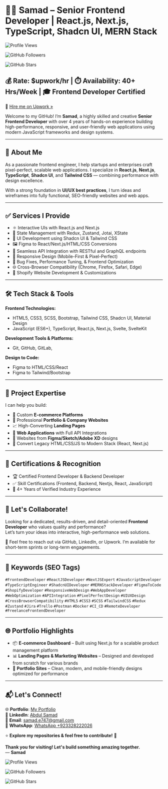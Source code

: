 
# 👨‍💻 Samad – Senior Frontend Developer | React.js, Next.js, TypeScript, Shadcn UI, MERN Stack

![Profile Views](https://komarev.com/ghpvc/?username=samade747&style=flat-square)


![GitHub Followers](https://img.shields.io/github/followers/samade747?label=Followers&style=social)  

![GitHub Stars](https://img.shields.io/github/stars/samade747?label=Stars&style=social)

## 💰 Rate: $upwork/hr | ⏱️ Availability: 40+ Hrs/Week | 🎓 Frontend Developer Certified  

🔗 [Hire me on Upwork »](/freelancers/~013ca939a5fad1c365?mp_source=share)

Welcome to my GitHub! I’m **Samad**, a highly skilled and creative **Senior Frontend Developer** with over 4 years of hands-on experience building high-performance, responsive, and user-friendly web applications using modern JavaScript frameworks and design systems.

---

## 🚀 About Me

As a passionate frontend engineer, I help startups and enterprises craft pixel-perfect, scalable web applications. I specialize in **React.js**, **Next.js**, **TypeScript**, **Shadcn UI**, and **Tailwind CSS** — combining performance with design excellence.

With a strong foundation in **UI/UX best practices**, I turn ideas and wireframes into fully functional, SEO-friendly websites and web apps.

---

## ✅ Services I Provide

- ⚛️ Interactive UIs with React.js and Next.js
- 🧠 State Management with Redux, Zustand, Jotai, XState
- 🎨 UI Development using Shadcn UI & Tailwind CSS
- 🖼️ Figma to React/Next.js/HTML/CSS Conversions
- 🔌 Seamless API Integration with RESTful and GraphQL endpoints
- 📱 Responsive Design (Mobile-First & Pixel-Perfect)
- 🐞 Bug Fixes, Performance Tuning, & Frontend Optimization
- 🌐 Cross-Browser Compatibility (Chrome, Firefox, Safari, Edge)
- 🔧 Shopify Website Development & Customizations

---

## 🛠 Tech Stack & Tools

**Frontend Technologies:**
- HTML5, CSS3, SCSS, Bootstrap, Tailwind CSS, Shadcn UI, Material Design
- JavaScript (ES6+), TypeScript, React.js, Next.js, Svelte, SvelteKit

**Development Tools & Platforms:**
- Git, GitHub, GitLab, 

**Design to Code:**
- Figma to HTML/CSS/React
- Figma to Tailwind/Bootstrap



---

## 🧩 Project Expertise

I can help you build:

- 🛒 Custom **E-commerce Platforms**
- 💼 Professional **Portfolio & Company Websites**
- 📈 High-Converting **Landing Pages**
- 🧩 **Web Applications** with Full API Integrations
- 🎯 Websites from **Figma/Sketch/Adobe XD** designs
- 🔄 Convert Legacy HTML/CSS/JS to Modern Stack (React, Next.js)

---

## 📜 Certifications & Recognition

- 🏆 Certified Frontend Developer & Backend Developer  
- ✅ Skill Certifications (Frontend, Backend, Nextjs, React, JavaScript)  
- 🥇 4+ Years of Verified Industry Experience  

---

## 💼 Let's Collaborate!

Looking for a dedicated, results-driven, and detail-oriented **Frontend Developer** who values quality and performance?  
Let’s turn your ideas into interactive, high-performance web solutions.

📩 Feel free to reach out via GitHub, LinkedIn, or Upwork. I’m available for short-term sprints or long-term engagements.

---

## 🔖 Keywords (SEO Tags)

`#FrontendDeveloper` `#ReactJSDeveloper` `#NextJSExpert` `#JavaScriptDeveloper` `#TypeScriptEngineer` `#ShadcnUIDeveloper` `#MERNStackDeveloper` `#FigmaToCode` `#ShopifyDeveloper` `#ResponsiveWebDesign` `#WebAppDeveloper` `#WebOptimization` `#APIIntegration` `#PixelPerfectDesign` `#UIUXDesign` `#CrossBrowserCompatibility` `#HTML5` `#CSS3` `#SCSS` `#TailwindCSS` `#Redux` `#Zustand` `#Jira` `#Trello` `#Postman` `#Docker` `#CI_CD` `#RemoteDeveloper` `#FreelanceFrontendDeveloper`

---

## 🌐 Portfolio Highlights

- 📦 **E-commerce Dashboard** – Built using Next.js for a scalable product management platform  
- 📊 **Landing Pages & Marketing Websites** – Designed and developed from scratch for various brands  
- 💼 **Portfolio Sites** – Clean, modern, and mobile-friendly designs optimized for performance  

---


## 📬 **Let's Connect!**  

🌐 **Portfolio**: [My Portfolio](https://5th-class-assignment-7th-october-my-portfolio-website-v9j2.vercel.app/)  
💼 **LinkedIn**: [Abdul Samad](https://www.linkedin.com/in/abdul-samad-7a294766/)  
📩 **Email**: [samad.e747@gmail.com](mailto:samad.e747@gmail.com)  
📱 **WhatsApp**: [WhatsApp +923328222026](https://api.whatsapp.com/send/?phone=03328222026&text&type=phone_number&app_absent=0)  


⭐ **Explore my repositories & feel free to contribute!** 🚀  

**Thank you for visiting! Let's build something amazing together.**  
— **Samad**  

![Profile Views](https://komarev.com/ghpvc/?username=samade747&style=flat-square)


![GitHub Followers](https://img.shields.io/github/followers/samade747?label=Followers&style=social)  

![GitHub Stars](https://img.shields.io/github/stars/samade747?label=Stars&style=social)

